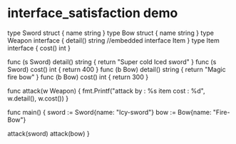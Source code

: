 # interface_satisfaction demo

type Sword struct {
name string
}
type Bow struct {
name string
}
type Weapon interface {
detail() string
//embedded interface
Item
}
type Item interface {
cost() int
}

func (s Sword) detail() string {
return "Super cold Iced sword"
}
func (s Sword) cost() int {
return 400
}
func (b Bow) detail() string {
return "Magic fire bow"
}
func (b Bow) cost() int {
return 300
}

func attack(w Weapon) {
fmt.Printf("attack by : %s item cost : %d", w.detail(), w.cost())
}

func main() {
sword := Sword{name: "Icy-sword"}
bow := Bow{name: "Fire-Bow"}

attack(sword)
attack(bow)
}
